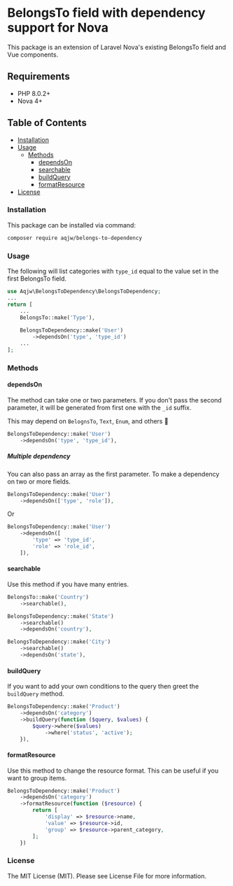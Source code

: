 # BelongsTo field with dependency support for Nova

This package is an extension of Laravel Nova's existing BelongsTo field and Vue components.

## Requirements

- PHP 8.0.2+
- Nova 4+


## Table of Contents

 - [Installation](#installation)
 - [Usage](#usage)
    - [Methods](#methods)
        - [dependsOn](#dependson)
        - [searchable](#searchable)
        - [buildQuery](#buildquery)
        - [formatResource](#formatresource)
 - [License](#license)

### Installation

This package can be installed via command:

```bash
composer require aqjw/belongs-to-dependency
```

### Usage

The following will list categories with `type_id` equal to the value set in the first BelongsTo field.

```php
use Aqjw\BelongsToDependency\BelongsToDependency;
...
return [
    ...
    BelongsTo::make('Type'),
    
    BelongsToDependency::make('User')
        ->dependsOn('type', 'type_id')
    ...
];
```

### Methods

#### dependsOn

The method can take one or two parameters.
If you don't pass the second parameter, it will be generated from first one with the `_id` suffix.

This may depend on `BelognsTo`, `Text`, `Enum`, and others 🤷

```php
BelongsToDependency::make('User')
    ->dependsOn('type', 'type_id'),
```

##### Multiple dependency

You can also pass an array as the first parameter. To make a dependency on two or more fields.

```php
BelongsToDependency::make('User')
    ->dependsOn(['type', 'role']),
```

Or

```php
BelongsToDependency::make('User')
    ->dependsOn([
        'type' => 'type_id',
        'role' => 'role_id',
    ]),
```


#### searchable

Use this method if you have many entries.

```php
BelongsTo::make('Country')
    ->searchable(),

BelongsToDependency::make('State')
    ->searchable()
    ->dependsOn('country'),

BelongsToDependency::make('City')
    ->searchable()
    ->dependsOn('state'),
```


#### buildQuery

If you want to add your own conditions to the query then greet the `buildQuery` method.

```php
BelongsToDependency::make('Product')
    ->dependsOn('category')
    ->buildQuery(function ($query, $values) {
        $query->where($values)
            ->where('status', 'active');
    }),
```


#### formatResource

Use this method to change the resource format.
This can be useful if you want to group items.

```php
BelongsToDependency::make('Product')
    ->dependsOn('category')
    ->formatResource(function ($resource) {
        return [
            'display' => $resource->name,
            'value' => $resource->id,
            'group' => $resource->parent_category,
        ];
    })
```



### License

The MIT License (MIT). Please see License File for more information.

